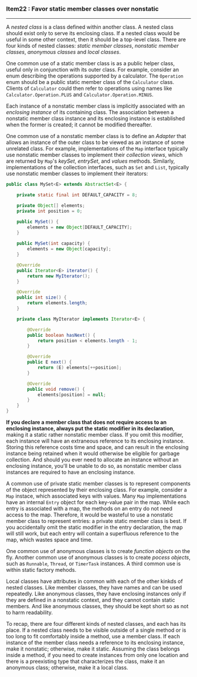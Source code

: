 ### Item22 : Favor static member classes over nonstatic

----------

A *nested class* is a class defined within another class. A nested class should exist only to serve its enclosing class. If a nested class would be useful in some other context, then it should be a top-level class. There are four kinds of nested classes: *static member classes*, *nonstatic member classes*, *anonymous classes* and *local classes*.

One common use of a static member class is as a public helper class, useful only in conjunction with its outer class. For example, consider an enum describing the operations supported by a calculator. The `Operation` enum should be a public static member class of the `Calculator` class. Clients of `Calculator` could then refer to operations using names like `Calculator.Operation.PLUS` and `Calculator.Operation.MINUS`.

Each instance of a nonstatic member class is implicitly associated with an *enclosing instance* of its containing class. The association between a nonstatic member class instance and its enclosing instance is established when the former is created; it cannot be modified thereafter.

One common use of a nonstatic member class is to define an *Adapter* that allows an instance of the outer class to be viewed as an instance of some unrelated class. For example, implementations of the `Map` interface typically use nonstatic member classes to implement their *collection views*, which are returned by `Map`'s *keySet*, *entrySet*, and *values* methods. Similarly, implementations of the collection interfaces, such as `Set` and `List`, typically use nonstatic member classes to implement their iterators:

```java
public class MySet<E> extends AbstractSet<E> {

    private static final int DEFAULT_CAPACITY = 8;

    private Object[] elements;
    private int position = 0;

    public MySet() {
        elements = new Object[DEFAULT_CAPACITY];
    }
    
    public MySet(int capacity) {
        elements = new Object[capacity];
    }

    @Override
    public Iterator<E> iterator() {
        return new MyIterator();
    }

    @Override
    public int size() {
        return elements.length;
    }

    private class MyIterator implements Iterator<E> {

        @Override
        public boolean hasNext() {
            return position < elements.length - 1;
        }

        @Override
        public E next() {
            return (E) elements[++position];
        }

        @Override
        public void remove() {
            elements[position] = null;
        }
    }
}
```

**If you declare a member class that does not require access to an enclosing instance, always put the static modifier in its declaration**, making it a static rather nonstatic member class. If you omit this modifier, each instance will have an extraneous reference to its enclosing instance. Storing this reference costs time and space, and can result in the enclosing instance being retained when it would otherwise be eligible for garbage collection. And should you ever need to allocate an instance without an enclosing instance, you'll be unable to do so, as nonstatic member class instances are required to have an enclosing instance.

A common use of private static member classes is to represent components of the object represented by their enclosing class. For example, consider a `Map` instace, which associated keys with values. Many `Map` implementations have an internal `Entry` object for each key-value pair in the map. While each entry is associated with a map, the methods on an entry do not need access to the map. Therefore, it would be wasteful to use a nonstatic member class to represent entries: a private static member class is best. If you accidentally omit the static modifier in the entry declaration, the map will still work, but each entry will contain a superfluous reference to the map, which wastes space and time.

One common use of anonymous classes is to create *function objects* on the fly. Another common use of anonymous classes is to create *pocess objects*, such as `Runnable`, `Thread`, or `TimerTask` instances. A third common use is within static factory mehods.

Local classes have attributes in common with each of the other kinkds of nested classes. Like member classes, they have names and can be used repeatedly. Like anonymous classes, they have enclosing instances only if they are defined in a nonstatic context, and they cannot contain static members. And like anonymous classes, they should be kept short so as not to harm readability.

To recap, there are four different kinds of nested classes, and each has its place. If a nested class needs to be visible outside of a single method or is too long to fit comfortably inside a method, use a member class. If each instance of the member class needs a reference to its enclosing instance, make it nonstatic; otherwise, make it static. Assuming the class belongs inside a method, if you need to create instances from only one location and there is a preexisting type that characterizes the class, make it an anonymous class; otherwise, make it a local class.